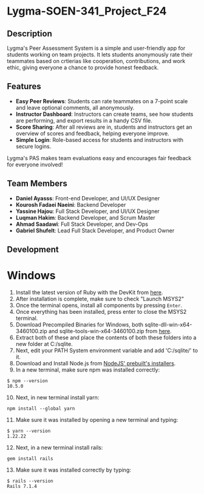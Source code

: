# Lygma-SOEN-341_Project_F24
## Description

Lygma's Peer Assessment System is a simple and user-friendly app for students working on team projects. It lets students anonymously rate their teammates based on crtierias like cooperation, contributions, and work ethic, giving everyone a chance to provide honest feedback.


## Features

* __Easy Peer Reviews__: Students can rate teammates on a 7-point scale and leave optional comments, all anonymously.
* __Instructor Dashboard__: Instructors can create teams, see how students are performing, and export results in a handy CSV file.
* __Score Sharing__: After all reviews are in, students and instructors get an overview of scores and feedback, helping everyone improve.
* __Simple Login__: Role-based access for students and instructors with secure logins.

Lygma's PAS makes team evaluations easy and encourages fair feedback for everyone involved!


## Team Members
* __Daniel Ayasss__: Front-end Developer, and UI/UX Designer
* __Kourosh Fadaei Naeini__: Backend Developer
* __Yassine Hajou__: Full Stack Developer, and UI/UX Designer
* __Luqman Hakim__: Backend Developer, and Scrum Master
* __Ahmad Saadawi__: Full Stack Developer, and Dev-Ops
* __Gabriel Shufelt__: Lead Full Stack Developer, and Product Owner

## Development
# Windows
1. Install the latest version of Ruby with the DevKit from [here](https://rubyinstaller.org/downloads/).
2. After installation is complete, make sure to check "Launch MSYS2"
3. Once the terminal opens, install all components by pressing `Enter`.
4. Once everything has been installed, press enter to close the MSYS2 terminal.
5. Download Precompiled Binaries for Windows, both sqlite-dll-win-x64-3460100.zip and sqlite-tools-win-x64-3460100.zip from [here](https://www.sqlite.org/download.html).
6. Extract both of these and place the contents of both these folders into a new folder at C:/sqlite.
7. Next, edit your PATH System environment variable and add 'C:/sqlite/' to it.
8. Download and Install Node.js from [NodeJS' prebuilt's installers](https://nodejs.org/en/download/prebuilt-installer/current).
9. In a new terminal, make sure npm was installed correctly: 
```
$ npm --version 
10.5.0
```
10. Next, in new terminal install yarn: 
```
npm install --global yarn
```
11. Make sure it was installed by opening a new terminal and typing:
```
$ yarn --version
1.22.22
```
12. Next, in a new terminal install rails: 
```
gem install rails
```
13. Make sure it was installed correctly by typing: 
```
$ rails --version
Rails 7.1.4
``` 
                                                                                                                                                                               